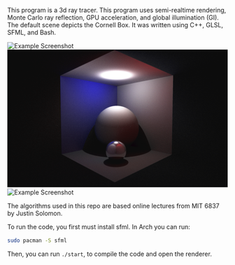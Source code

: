 This program is a 3d ray tracer. This program uses semi-realtime rendering, Monte Carlo ray reflection, GPU acceleration, and global illumination (GI). The default scene depicts the Cornell Box.
It was written using C++, GLSL, SFML, and Bash.

![Example Screenshot](READMEAssets/cornellBox.png?raw=true)
![Example Screenshot](READMEAssets/cornellBox2.png?raw=true)
![Example Screenshot](READMEAssets/cornellBox3.png?raw=true)

The algorithms used in this repo are based online lectures from MIT 6837 by Justin Solomon.

To run the code, you first must install sfml. In Arch you can run:
```bash
sudo pacman -S sfml
```
Then, you can run `./start`, to compile the code and open the renderer.

